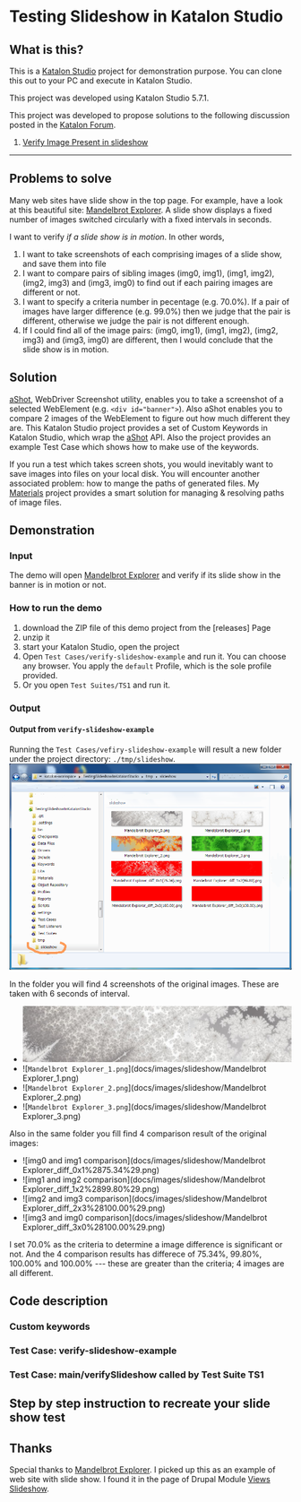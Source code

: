 Testing Slideshow in Katalon Studio
=====

## What is this?

This is a [Katalon Studio](https://www.katalon.com/) project for demonstration purpose. You can clone this out to your PC and execute in Katalon Studio.

This project was developed using Katalon Studio 5.7.1.

This project was developed to propose solutions to the following discussion posted in the [Katalon Forum](https://forum.katalon.com/discussions).

1. [Verify Image Present in slideshow](https://forum.katalon.com/discussion/9985/verify-image-present-in-slideshow-)

----

## Problems to solve

Many web sites have slide show in the top page. For example, have a look at this beautiful site: [Mandelbrot Explorer](https://www.mandel.org.uk/). A slide show displays a fixed number of images switched circularly with a fixed intervals in seconds.

I want to verify *if a slide show is in motion*. In other words,

1. I want to take screenshots of each comprising images of a slide show, and save them into file
2. I want to compare pairs of sibling images (img0, img1), (img1, img2), (img2, img3) and (img3, img0) to find out if each pairing images are different or not.
3. I want to specify a criteria number in pecentage (e.g. 70.0%). If a pair of images have larger difference (e.g. 99.0%) then we judge that the pair is different, otherwise we judge the pair is not different enough.
4. If I could find all of the image pairs: (img0, img1), (img1, img2), (img2, img3) and (img3, img0) are different, then I would conclude that the slide show is in motion.

## Solution

[aShot](https://github.com/yandex-qatools/ashot), WebDriver Screenshot utility, enables you to take a screenshot of a selected WebElement (e.g. `<div id="banner">`). Also aShot enables you to compare 2 images of the WebElement to figure out how much different they are. This Katalon Studio project provides a set of Custom Keywords in Katalon Studio, which wrap the [aShot](https://github.com/yandex-qatools/ashot) API. Also the project provides an example Test Case which shows how to make use of the keywords.

If you run a test which takes screen shots, you would inevitably want to save images into files on your local disk. You will encounter another associated problem: how to mange the paths of generated files. My [Materials](https://github.com/kazurayam/Materials) project provides a smart solution for managing & resolving paths of image files.

## Demonstration

### Input

The demo will open [Mandelbrot Explorer](https://www.mandel.org.uk/) and verify if its slide show in the banner is in motion or not.

### How to run the demo

1. download the ZIP file of this demo project from the [releases] Page
2. unzip it
3. start your Katalon Studio, open the project
4. Open `Test Cases/verify-slideshow-example` and run it. You can choose any browser. You apply the `default` Profile, which is the sole profile provided.
5. Or you open `Test Suites/TS1` and run it.  

### Output

#### Output from `verify-slideshow-example`

Running the `Test Cases/vefiry-slideshow-example` will result a new folder under the project directory: `./tmp/slideshow`.
![tmp/slideshow folder](docs/images/screenshots_in_tmp_slideshow.png)

In the folder you will find 4 screenshots of the original images. These are taken with 6 seconds of interval.
- ![`Mandelbrot Explorer_0.png`](docs/images/slideshow/Mandelbrot%20Explorer_0.png)
- ![`Mandelbrot Explorer_1.png`](docs/images/slideshow/Mandelbrot Explorer_1.png)
- ![`Mandelbrot Explorer_2.png`](docs/images/slideshow/Mandelbrot Explorer_2.png)
- ![`Mandelbrot Explorer_3.png`](docs/images/slideshow/Mandelbrot Explorer_3.png)

Also in the same folder you fill find 4 comparison result of the original images:
- ![img0 and img1 comparison](docs/images/slideshow/Mandelbrot Explorer_diff_0x1%2875.34%29.png)
- ![img1 and img2 comparison](docs/images/slideshow/Mandelbrot Explorer_diff_1x2%2899.80%29.png)
- ![img2 and img3 comparison](docs/images/slideshow/Mandelbrot Explorer_diff_2x3%28100.00%29.png)
- ![img3 and img0 comparison](docs/images/slideshow/Mandelbrot Explorer_diff_3x0%28100.00%29.png)

I set 70.0% as the criteria to determine a image difference is significant or not. And the 4 comparison results has differece of 75.34%, 99.80%, 100.00% and 100.00% --- these are greater than the criteria; 4 images are all different.

## Code description

### Custom keywords

### Test Case: verify-slideshow-example

### Test Case: main/verifySlideshow called by Test Suite TS1

## Step by step instruction to recreate your slide show test

## Thanks

Special thanks to [Mandelbrot Explorer](https://www.mandel.org.uk/). I picked up this as an example of web site with slide show. I found it in the page of Drupal Module [Views Slideshow](https://www.drupal.org/project/views_slideshow).
